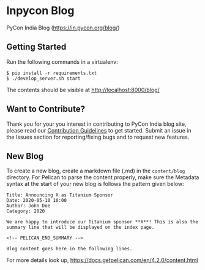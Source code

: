 # Inpycon Blog

PyCon India Blog (https://in.pycon.org/blog/)


## Getting Started

Run the following commands in a virtualenv:

```
$ pip install -r requirements.txt
$ ./develop_server.sh start
```

The contents should be visible at [http://localhost:8000/blog/](http://localhost:8000/blog/)

## Want to Contribute?

Thank you for your you interest in contributing to PyCon India blog site, please read our [Contribution Guidelines](CONTRIBUTING.md) to get started. Submit an issue in the Issues section for reporting/fixing bugs and to request new features.

## New Blog

To create a new blog, create a markdown file (.md) in the `content/blog` directory. For Pelican to parse the content properly, make sure the Metadata syntax at the start of your new blog is follows the pattern given below:

```
Title: Announcing X as Titanium Sponsor
Date: 2020-05-10 10:00
Author: John Doe
Category: 2020

We are happy to introduce our Titanium sponsor **X**! This is also the summary line that will be displayed on the index page.

<!-- PELICAN_END_SUMMARY -->

Blog content goes here in the following lines.
```

For more details look up, https://docs.getpelican.com/en/4.2.0/content.html
